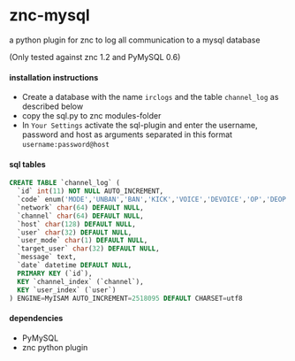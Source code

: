 znc-mysql
=========
a python plugin for znc to log all communication to a mysql database

(Only tested against znc 1.2 and PyMySQL 0.6)

#### installation instructions
* Create a database with the name `irclogs` and the table `channel_log` as described below
* copy the sql.py to znc modules-folder
* In `Your Settings` activate the sql-plugin and enter the username, password and host as arguments separated in this format `username:password@host`

#### sql tables
```sql
CREATE TABLE `channel_log` (
  `id` int(11) NOT NULL AUTO_INCREMENT,
  `code` enum('MODE','UNBAN','BAN','KICK','VOICE','DEVOICE','OP','DEOP','NICK','ME','SAY','JOIN','PART','QUIT','TOPIC') DEFAULT NULL,
  `network` char(64) DEFAULT NULL,
  `channel` char(64) DEFAULT NULL,
  `host` char(128) DEFAULT NULL,
  `user` char(32) DEFAULT NULL,
  `user_mode` char(1) DEFAULT NULL,
  `target_user` char(32) DEFAULT NULL,
  `message` text,
  `date` datetime DEFAULT NULL,
  PRIMARY KEY (`id`),
  KEY `channel_index` (`channel`),
  KEY `user_index` (`user`) 
) ENGINE=MyISAM AUTO_INCREMENT=2518095 DEFAULT CHARSET=utf8

```

#### dependencies
* PyMySQL
* znc python plugin
